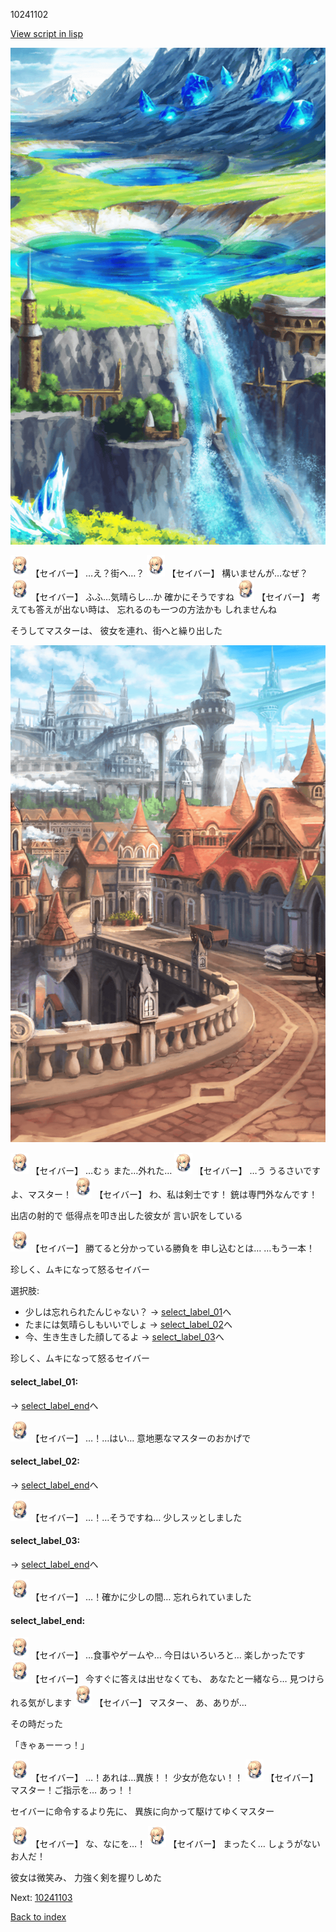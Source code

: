 10241102

[View script in lisp](../scripts/10241102.txt)

![highland.png](../images/backgrounds/highland.png)

<img src="../images/units/102411.png" alt="102411.png" height="34"/>
【セイバー】
…え？街へ…？

<img src="../images/units/102411.png" alt="102411.png" height="34"/>
【セイバー】
構いませんが…なぜ？

<img src="../images/units/102411.png" alt="102411.png" height="34"/>
【セイバー】
ふふ…気晴らし…か
確かにそうですね

<img src="../images/units/102411.png" alt="102411.png" height="34"/>
【セイバー】
考えても答えが出ない時は、
忘れるのも一つの方法かも
しれませんね

そうしてマスターは、
彼女を連れ、街へと繰り出した

![town.png](../images/backgrounds/town.png)

<img src="../images/units/102411.png" alt="102411.png" height="34"/>
【セイバー】
…むぅ
また…外れた…

<img src="../images/units/102411.png" alt="102411.png" height="34"/>
【セイバー】
…う
うるさいですよ、マスター！

<img src="../images/units/102411.png" alt="102411.png" height="34"/>
【セイバー】
わ、私は剣士です！
銃は専門外なんです！

出店の射的で
低得点を叩き出した彼女が
言い訳をしている

<img src="../images/units/102411.png" alt="102411.png" height="34"/>
【セイバー】
勝てると分かっている勝負を
申し込むとは…
…もう一本！

珍しく、ムキになって怒るセイバー

選択肢:
- 少しは忘れられたんじゃない？ → [select_label_01](#select_label_01)へ
- たまには気晴らしもいいでしょ → [select_label_02](#select_label_02)へ
- 今、生き生きした顔してるよ → [select_label_03](#select_label_03)へ

珍しく、ムキになって怒るセイバー

#### select_label_01:
 → [select_label_end](#select_label_end)へ

<img src="../images/units/102411.png" alt="102411.png" height="34"/>
【セイバー】
…！…はい…
意地悪なマスターのおかげで

#### select_label_02:
 → [select_label_end](#select_label_end)へ

<img src="../images/units/102411.png" alt="102411.png" height="34"/>
【セイバー】
…！…そうですね…
少しスッとしました

#### select_label_03:
 → [select_label_end](#select_label_end)へ

<img src="../images/units/102411.png" alt="102411.png" height="34"/>
【セイバー】
…！確かに少しの間…
忘れられていました

#### select_label_end:

<img src="../images/units/102411.png" alt="102411.png" height="34"/>
【セイバー】
…食事やゲームや…
今日はいろいろと…
楽しかったです

<img src="../images/units/102411.png" alt="102411.png" height="34"/>
【セイバー】
今すぐに答えは出せなくても、
あなたと一緒なら…
見つけられる気がします

<img src="../images/units/102411.png" alt="102411.png" height="34"/>
【セイバー】
マスター、
あ、ありが…

その時だった

「きゃぁーーっ！」

<img src="../images/units/102411.png" alt="102411.png" height="34"/>
【セイバー】
…！あれは…異族！！
少女が危ない！！

<img src="../images/units/102411.png" alt="102411.png" height="34"/>
【セイバー】
マスター！ご指示を…
あっ！！

セイバーに命令するより先に、
異族に向かって駆けてゆくマスター

<img src="../images/units/102411.png" alt="102411.png" height="34"/>
【セイバー】
な、なにを…！

<img src="../images/units/102411.png" alt="102411.png" height="34"/>
【セイバー】
まったく…
しょうがないお人だ！

彼女は微笑み、
力強く剣を握りしめた

Next: [10241103](10241103.md)

[Back to index](index.md)
